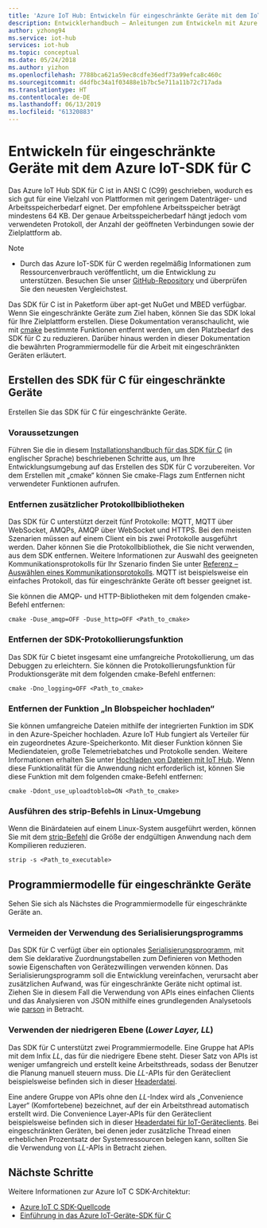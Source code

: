 ```yaml
---
title: 'Azure IoT Hub: Entwickeln für eingeschränkte Geräte mit dem IoT Hub-SDK für C | Microsoft-Dokumentation'
description: Entwicklerhandbuch – Anleitungen zum Entwickeln mit Azure IoT-SDKs für eingeschränkte Geräte.
author: yzhong94
ms.service: iot-hub
services: iot-hub
ms.topic: conceptual
ms.date: 05/24/2018
ms.author: yizhon
ms.openlocfilehash: 7788bca621a59ec8cdfe36edf73a99efca8c460c
ms.sourcegitcommit: d4dfbc34a1f03488e1b7bc5e711a11b72c717ada
ms.translationtype: HT
ms.contentlocale: de-DE
ms.lasthandoff: 06/13/2019
ms.locfileid: "61320883"
---
```

# <a name="develop-for-constrained-devices-using-azure-iot-c-sdk"></a>Entwickeln für eingeschränkte Geräte mit dem Azure IoT-SDK für C

Das Azure IoT Hub SDK für C ist in ANSI C (C99) geschrieben, wodurch es sich gut für eine Vielzahl von Plattformen mit geringem Datenträger- und Arbeitsspeicherbedarf eignet. Der empfohlene Arbeitsspeicher beträgt mindestens 64 KB. Der genaue Arbeitsspeicherbedarf hängt jedoch vom verwendeten Protokoll, der Anzahl der geöffneten Verbindungen sowie der Zielplattform ab.
> [!NOTE]
> * Durch das Azure IoT-SDK für C werden regelmäßig Informationen zum Ressourcenverbrauch veröffentlicht, um die Entwicklung zu unterstützen.  Besuchen Sie unser [GitHub-Repository](https://github.com/Azure/azure-iot-sdk-c/blob/master/doc/c_sdk_resource_information.md) und überprüfen Sie den neuesten Vergleichstest.
>

Das SDK für C ist in Paketform über apt-get NuGet und MBED verfügbar. Wenn Sie eingeschränkte Geräte zum Ziel haben, können Sie das SDK lokal für Ihre Zielplattform erstellen. Diese Dokumentation veranschaulicht, wie mit [cmake](https://cmake.org/) bestimmte Funktionen entfernt werden, um den Platzbedarf des SDK für C zu reduzieren. Darüber hinaus werden in dieser Dokumentation die bewährten Programmiermodelle für die Arbeit mit eingeschränkten Geräten erläutert.

## <a name="building-the-c-sdk-for-constrained-devices"></a>Erstellen des SDK für C für eingeschränkte Geräte

Erstellen Sie das SDK für C für eingeschränkte Geräte.

### <a name="prerequisites"></a>Voraussetzungen

Führen Sie die in diesem [Installationshandbuch für das SDK für C](https://github.com/Azure/azure-iot-sdk-c/blob/master/doc/devbox_setup.md) (in englischer Sprache) beschriebenen Schritte aus, um Ihre Entwicklungsumgebung auf das Erstellen des SDK für C vorzubereiten. Vor dem Erstellen mit „cmake“ können Sie cmake-Flags zum Entfernen nicht verwendeter Funktionen aufrufen.

### <a name="remove-additional-protocol-libraries"></a>Entfernen zusätzlicher Protokollbibliotheken

Das SDK für C unterstützt derzeit fünf Protokolle: MQTT, MQTT über WebSocket, AMQPs, AMQP über WebSocket und HTTPS. Bei den meisten Szenarien müssen auf einem Client ein bis zwei Protokolle ausgeführt werden. Daher können Sie die Protokollbibliothek, die Sie nicht verwenden, aus dem SDK entfernen. Weitere Informationen zur Auswahl des geeigneten Kommunikationsprotokolls für Ihr Szenario finden Sie unter [Referenz – Auswählen eines Kommunikationsprotokolls](iot-hub-devguide-protocols.md). MQTT ist beispielsweise ein einfaches Protokoll, das für eingeschränkte Geräte oft besser geeignet ist.

Sie können die AMQP- und HTTP-Bibliotheken mit dem folgenden cmake-Befehl entfernen:

```
cmake -Duse_amqp=OFF -Duse_http=OFF <Path_to_cmake>
```

### <a name="remove-sdk-logging-capability"></a>Entfernen der SDK-Protokollierungsfunktion

Das SDK für C bietet insgesamt eine umfangreiche Protokollierung, um das Debuggen zu erleichtern. Sie können die Protokollierungsfunktion für Produktionsgeräte mit dem folgenden cmake-Befehl entfernen:

```
cmake -Dno_logging=OFF <Path_to_cmake>
```

### <a name="remove-upload-to-blob-capability"></a>Entfernen der Funktion „In Blobspeicher hochladen“

Sie können umfangreiche Dateien mithilfe der integrierten Funktion im SDK in den Azure-Speicher hochladen. Azure IoT Hub fungiert als Verteiler für ein zugeordnetes Azure-Speicherkonto. Mit dieser Funktion können Sie Mediendateien, große Telemetriebatches und Protokolle senden. Weitere Informationen erhalten Sie unter [Hochladen von Dateien mit IoT Hub](iot-hub-devguide-file-upload.md). Wenn diese Funktionalität für die Anwendung nicht erforderlich ist, können Sie diese Funktion mit dem folgenden cmake-Befehl entfernen:

```
cmake -Ddont_use_uploadtoblob=ON <Path_to_cmake>
```

### <a name="running-strip-on-linux-environment"></a>Ausführen des strip-Befehls in Linux-Umgebung

Wenn die Binärdateien auf einem Linux-System ausgeführt werden, können Sie mit dem [strip-Befehl](https://en.wikipedia.org/wiki/Strip_(Unix)) die Größe der endgültigen Anwendung nach dem Kompilieren reduzieren.

```
strip -s <Path_to_executable>
```

## <a name="programming-models-for-constrained-devices"></a>Programmiermodelle für eingeschränkte Geräte

Sehen Sie sich als Nächstes die Programmiermodelle für eingeschränkte Geräte an.

### <a name="avoid-using-the-serializer"></a>Vermeiden der Verwendung des Serialisierungsprogramms

Das SDK für C verfügt über ein optionales [Serialisierungsprogramm](https://github.com/Azure/azure-iot-sdk-c/tree/master/serializer), mit dem Sie deklarative Zuordnungstabellen zum Definieren von Methoden sowie Eigenschaften von Gerätezwillingen verwenden können. Das Serialisierungsprogramm soll die Entwicklung vereinfachen, verursacht aber zusätzlichen Aufwand, was für eingeschränkte Geräte nicht optimal ist. Ziehen Sie in diesem Fall die Verwendung von APIs eines einfachen Clients und das Analysieren von JSON mithilfe eines grundlegenden Analysetools wie [parson](https://github.com/kgabis/parson) in Betracht.

### <a name="use-the-lower-layer-ll"></a>Verwenden der niedrigeren Ebene (_Lower Layer, LL_)

Das SDK für C unterstützt zwei Programmiermodelle. Eine Gruppe hat APIs mit dem Infix _LL_, das für die niedrigere Ebene steht. Dieser Satz von APIs ist weniger umfangreich und erstellt keine Arbeitsthreads, sodass der Benutzer die Planung manuell steuern muss. Die _LL_-APIs für den Geräteclient beispielsweise befinden sich in dieser [Headerdatei](https://github.com/Azure/azure-iot-sdk-c/blob/master/iothub_client/inc/iothub_device_client_ll.h). 

Eine andere Gruppe von APIs ohne den _LL_-Index wird als „Convenience Layer“ (Komfortebene) bezeichnet, auf der ein Arbeitsthread automatisch erstellt wird. Die Convenience Layer-APIs für den Geräteclient beispielsweise befinden sich in dieser [Headerdatei für IoT-Geräteclients](https://github.com/Azure/azure-iot-sdk-c/blob/master/iothub_client/inc/iothub_device_client.h). Bei eingeschränkten Geräten, bei denen jeder zusätzliche Thread einen erheblichen Prozentsatz der Systemressourcen belegen kann, sollten Sie die Verwendung von _LL_-APIs in Betracht ziehen.

## <a name="next-steps"></a>Nächste Schritte

Weitere Informationen zur Azure IoT C SDK-Architektur:
-   [Azure IoT C SDK-Quellcode](https://github.com/Azure/azure-iot-sdk-c/)
-   [Einführung in das Azure IoT-Geräte-SDK für C](iot-hub-device-sdk-c-intro.md)
